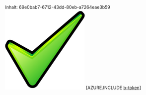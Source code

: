 Inhalt: 69e0bab7-6712-43dd-80eb-a7264eae3b59![Bild](3dc978f7-9570-4f75-8b24-0061681dfb26.png)
[AZURE.INCLUDE [b-token](e8d0b699-e13e-4123-82a2-0e47deae8c70.md)]

